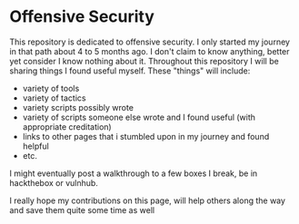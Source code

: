 # Offensive Security

This repository is dedicated to offensive security. I only started my journey in that path about 4 to 5 months ago. 
I don't claim to know anything, better yet consider I know nothing about it. Throughout this repository I will be sharing things I found useful myself. These "things" will include: 
* variety of tools 
* variety of tactics 
* variety scripts possibly wrote 
* variety of scripts someone else wrote and I found useful (with appropriate creditation) 
* links to other pages that i stumbled upon in my journey and found helpful 
* etc. 

I might eventually post a walkthrough to a few boxes I break, be in hackthebox or vulnhub.

I really hope my contributions on this page, will help others along the way and save them quite some time as well
